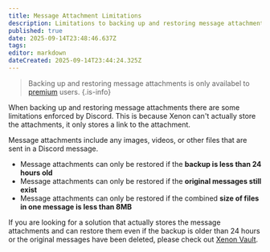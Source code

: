 ```yaml
---
title: Message Attachment Limitations
description: Limitations to backing up and restoring message attachments / attached files
published: true
date: 2025-09-14T23:48:46.637Z
tags: 
editor: markdown
dateCreated: 2025-09-14T23:44:24.325Z
---
```


> Backing up and restoring message attachments is only availabel to [premium](/premium) users.
{.is-info}

When backing up and restoring message attachments there are some limitations enforced by Discord. This is because Xenon can't actually store the attachments, it only stores a link to the attachment.

Message attachments include any images, videos, or other files that are sent in a Discord message.

- Message attachments can only be restored if the **backup is less than 24 hours old**
- Message attachments can only be restored if the **original messages still exist**
- Message attachments can only be restored if the combined **size of files in one message is less than 8MB**

If you are looking for a solution that actually stores the message attachments and can restore them even if the backup is older than 24 hours or the original messages have been deleted, please check out [Xenon Vault](https://vault.xenon.bot).